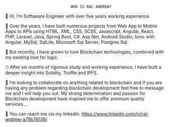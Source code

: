                                  WHO IS RAL ANDREW?

👋 Hi, I’m Softaware Engineer with over five years working experience.

🧧 Over the years, I have built numerous projects from Web App to Mobile Apps to APIs using HTML, XML, CSS, SCSS, Javascript, Angular, React, PHP, Laravel, Java, 
   Spring Boot, C#, Asp.Net, Android Studio, Ionic with Angular, MySql, SqlLite, Microsoft Sql Server, Postgres Sql.
   
👀 But recently, I have grown to love Blockchain technologies, combined with my existing love for logic.

⏱ After six months of rigorous study and working experience, I have built a deeper insight into Solidity, Truffle and IPFS.

💞️ I’m looking to collaborate on anything related to blockchain and if you are having any problem regarding blockchain development feel free to message me and I will help you out. My strong determination and passion for Blockchain development have inspired me to offer premium quality services....

📣 You can reach me via my linkedIn. https://www.linkedin.com/in/ral-andrew-a79b76138/
